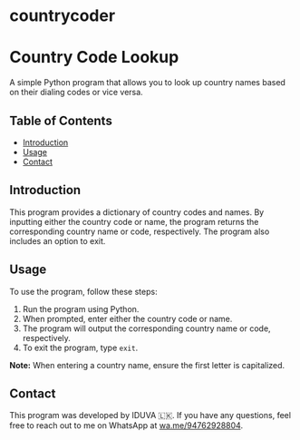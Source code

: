 # countrycoder
# Country Code Lookup

A simple Python program that allows you to look up country names based on their dialing codes or vice versa.

## Table of Contents

- [Introduction](#introduction)
- [Usage](#usage)
- [Contact](#contact)

## Introduction

This program provides a dictionary of country codes and names. By inputting either the country code or name, the program returns the corresponding country name or code, respectively. The program also includes an option to exit.

## Usage

To use the program, follow these steps:

1. Run the program using Python.
2. When prompted, enter either the country code or name.
3. The program will output the corresponding country name or code, respectively.
4. To exit the program, type `exit`.

**Note:** When entering a country name, ensure the first letter is capitalized.

## Contact

This program was developed by IDUVA 🇱🇰. If you have any questions, feel free to reach out to me on WhatsApp at [wa.me/94762928804](https://wa.me/94762928804).

